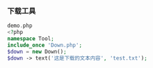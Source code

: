 ### 下载工具 
```php
demo.php
<?php
namespace Tool;
include_once 'Down.php';
$down = new Down();
$down -> text('这是下载的文本内容', 'test.txt');
```


